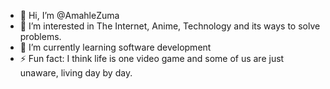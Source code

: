 - 👋 Hi, I’m @AmahleZuma
- 👀 I’m interested in The Internet, Anime, Technology and its ways to solve problems.
- 🌱 I’m currently learning software development
- ⚡ Fun fact: I think life is one video game and some of us are just unaware, living day by day.

